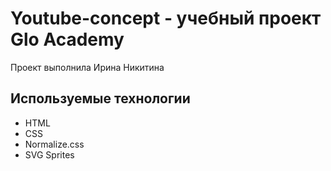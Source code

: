 # Youtube-concept - учебный проект Glo Academy
Проект выполнила Ирина Никитина

## Используемые технологии
- HTML
- CSS
- Normalize.css
- SVG Sprites

